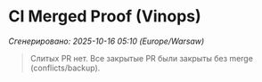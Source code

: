 # CI Merged Proof (Vinops)
_Сгенерировано: 2025-10-16 05:10 (Europe/Warsaw)_

> Слитых PR нет. Все закрытые PR были закрыты без merge (conflicts/backup).
